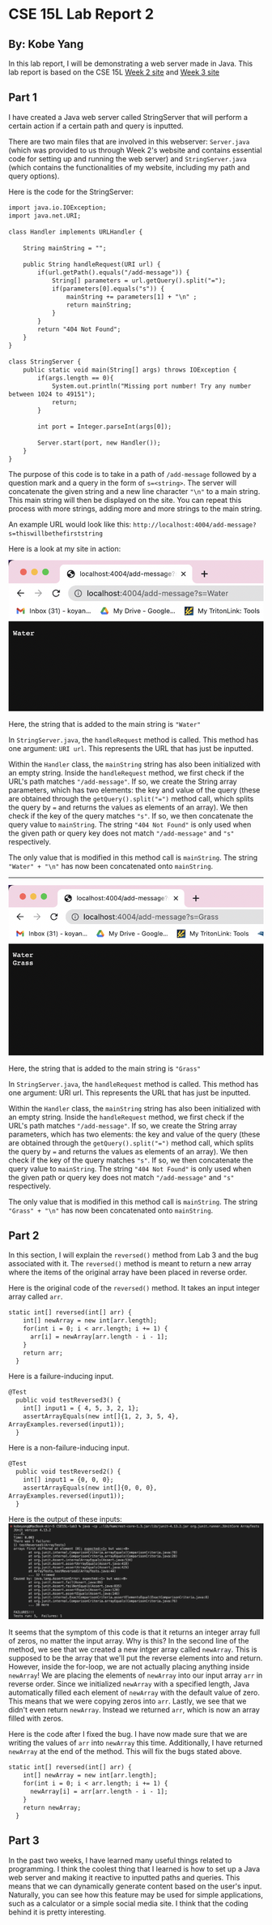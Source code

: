 # CSE 15L Lab Report 2
## By: Kobe Yang

In this lab report, I will be demonstrating a web server made in Java. 
This lab report is based on the CSE 15L [Week 2 site](https://ucsd-cse15l-s23.github.io/week/week2/) and [Week 3 site](https://ucsd-cse15l-s23.github.io/week/week3/)

## Part 1

I have created a Java web server called StringServer that will perform a certain action if a certain path and query is inputted. 

There are two main files that are involved in this webserver: `Server.java` (which was provided to us through Week 2's website and contains essential code for setting up and running the web server) and `StringServer.java` (which contains the functionalities of my website, including my path and query options). 

Here is the code for the StringServer: 
```
import java.io.IOException;
import java.net.URI;

class Handler implements URLHandler {
    
    String mainString = ""; 

    public String handleRequest(URI url) {
        if(url.getPath().equals("/add-message")) {
            String[] parameters = url.getQuery().split("=");
            if(parameters[0].equals("s")) {
                mainString += parameters[1] + "\n" ; 
                return mainString; 
            }
        }
        return "404 Not Found"; 
    }
}

class StringServer {
    public static void main(String[] args) throws IOException {
        if(args.length == 0){
            System.out.println("Missing port number! Try any number between 1024 to 49151");
            return;
        }

        int port = Integer.parseInt(args[0]);

        Server.start(port, new Handler());
    }
}
```

The purpose of this code is to take in a path of `/add-message` followed by a question mark and a query in the form of `s=<string>`. 
The server will concatenate the given string and a new line character `"\n"` to a main string. This main string will then be displayed on the site. 
You can repeat this process with more strings, adding more and more strings to the main string. 

An example URL would look like this: `http://localhost:4004/add-message?s=thiswillbethefirststring`

Here is a look at my site in action: 

![Image](LabReport2Screenshot1.png)

Here, the string that is added to the main string is `"Water"`

In `StringServer.java`, the `handleRequest` method is called. This method has one argument: `URI url`. This represents the URL that has just be inputted. 

Within the `Handler` class, the `mainString` string has also been initialized with an empty string. Inside the `handleRequest` method, we first check if the URL's path matches `"/add-message"`. If so, we create the String array parameters, which has two elements: the key and value of the query (these are obtained through the `getQuery().split("=")` method call, which splits the query by `=` and returns the values as elements of an array). We then check if the key of the query matches `"s"`. If so, we then concatenate the query value to `mainString`. The string `"404 Not Found"` is only used when the given path or query key does not match `"/add-message"` and `"s"` respectively. 

The only value that is modified in this method call is `mainString`. The string `"Water" + "\n"` has now been concatenated onto `mainString`.

---

![Image](LabReport2Screenshot2.png)

Here, the string that is added to the main string is `"Grass"`

In `StringServer.java`, the `handleRequest` method is called. This method has one argument: URI url. This represents the URL that has just be inputted. 

Within the `Handler` class, the `mainString` string has also been initialized with an empty string. Inside the `handleRequest` method, we first check if the URL's path matches `"/add-message"`. If so, we create the String array parameters, which has two elements: the key and value of the query (these are obtained through the `getQuery().split("=")` method call, which splits the query by `=` and returns the values as elements of an array). We then check if the key of the query matches `"s"`. If so, we then concatenate the query value to `mainString`. The string `"404 Not Found"` is only used when the given path or query key does not match `"/add-message"` and `"s"` respectively. 

The only value that is modified in this method call is `mainString`. The string `"Grass" + "\n"` has now been concatenated onto `mainString`.


## Part 2
In this section, I will explain the `reversed()` method from Lab 3 and the bug associated with it. The `reversed()` method is meant to return a new array where the items of the original array have been placed in reverse order. 

Here is the original code of the `reversed()` method. It takes an input integer array called `arr`. 
```
static int[] reversed(int[] arr) {
    int[] newArray = new int[arr.length];
    for(int i = 0; i < arr.length; i += 1) {
      arr[i] = newArray[arr.length - i - 1];
    }
    return arr;
  }
```

Here is a failure-inducing input. 
```
@Test
  public void testReversed3() {
    int[] input1 = { 4, 5, 3, 2, 1};
    assertArrayEquals(new int[]{1, 2, 3, 5, 4}, ArrayExamples.reversed(input1));
  }
```

Here is a non-failure-inducing input. 
```
@Test
  public void testReversed2() {
    int[] input1 = {0, 0, 0};
    assertArrayEquals(new int[]{0, 0, 0}, ArrayExamples.reversed(input1));
  }
```

Here is the output of these inputs: 
![Image](LabReport2Screenshot3.png)

It seems that the symptom of this code is that it returns an integer array full of zeros, no matter the input array. Why is this? In the second line of the method, we see that we created a new intger array called `newArray`. This is supposed to be the array that we'll put the reverse elements into and return. However, inside the for-loop, we are not actually placing anything inside `newArray`! We are placing the elements of `newArray` into our input array `arr` in reverse order. Since we initialized `newArray` with a specified length, Java automatically filled each element of `newArray` with the default value of zero. This means that we were copying zeros into `arr`. Lastly, we see that we didn't even return `newArray`. Instead we returned `arr`, which is now an array filled with zeros. 

Here is the code after I fixed the bug. I have now made sure that we are writing the values of `arr` into `newArray` this time. Additionally, I have returned `newArray` at the end of the method. This will fix the bugs stated above. 
```
static int[] reversed(int[] arr) {
    int[] newArray = new int[arr.length];
    for(int i = 0; i < arr.length; i += 1) {
      newArray[i] = arr[arr.length - i - 1];
    }
    return newArray;
  }
```

## Part 3
In the past two weeks, I have learned many useful things related to programming. I think the coolest thing that I learned is how to set up a Java web server and making it reactive to inputted paths and queries. This means that we can dynamically generate content based on the user's input. Naturally, you can see how this feature may be used for simple applications, such as a calculator or a simple social media site. I think that the coding behind it is pretty interesting. 








